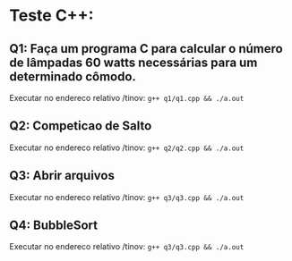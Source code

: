 # Teste C++:
## Q1: Faça um programa C para calcular o número de lâmpadas 60 watts necessárias para um determinado cômodo.
Executar no endereco relativo /tinov: ```g++ q1/q1.cpp && ./a.out```
## Q2: Competicao de Salto
Executar no endereco relativo /tinov: ```g++ q2/q2.cpp && ./a.out```
## Q3: Abrir arquivos
Executar no endereco relativo /tinov: ```g++ q3/q3.cpp && ./a.out```
## Q4: BubbleSort
Executar no endereco relativo /tinov: ```g++ q3/q3.cpp && ./a.out```
